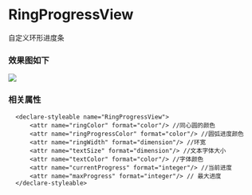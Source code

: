 # RingProgressView
自定义环形进度条

### 效果图如下
![](http://upload-images.jianshu.io/upload_images/2641731-52970a8cee33ba9b.gif?imageMogr2/auto-orient/strip)

### 相关属性
```
  <declare-styleable name="RingProgressView">
      <attr name="ringColor" format="color"/> //同心圆的颜色
      <attr name="ringProgressColor" format="color"/> //圆弧进度颜色
      <attr name="ringWidth" format="dimension"/> //环宽
      <attr name="textSize" format="dimension"/> //文本字体大小
      <attr name="textColor" format="color"/> //字体颜色
      <attr name="currentProgress" format="integer"/> //当前进度
      <attr name="maxProgress" format="integer"/> // 最大进度
  </declare-styleable>
```
